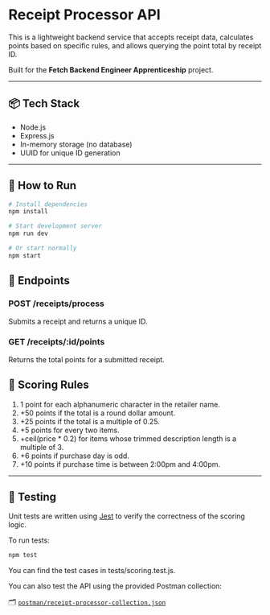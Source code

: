 # Receipt Processor API

This is a lightweight backend service that accepts receipt data, calculates points based on specific rules, and allows querying the point total by receipt ID.

Built for the **Fetch Backend Engineer Apprenticeship** project.

---

## 📦 Tech Stack

- Node.js
- Express.js
- In-memory storage (no database)
- UUID for unique ID generation

---

## 🚀 How to Run

```bash
# Install dependencies
npm install

# Start development server
npm run dev

# Or start normally
npm start
```

## 🔄 Endpoints

### POST /receipts/process

Submits a receipt and returns a unique ID.

### GET /receipts/:id/points

Returns the total points for a submitted receipt.

## 🧮 Scoring Rules

1. 1 point for each alphanumeric character in the retailer name.
2. +50 points if the total is a round dollar amount.
3. +25 points if the total is a multiple of 0.25.
4. +5 points for every two items.
5. +ceil(price * 0.2) for items whose trimmed description length is a multiple of 3.
6. +6 points if purchase day is odd.
7. +10 points if purchase time is between 2:00pm and 4:00pm.

---

## 🧪 Testing

Unit tests are written using [Jest](https://jestjs.io/) to verify the correctness of the scoring logic.

To run tests:

```bash
npm test
```
You can find the test cases in tests/scoring.test.js.

You can also test the API using the provided Postman collection:

🗂 [`postman/receipt-processor-collection.json`](postman/receipt-processor-collection.json)